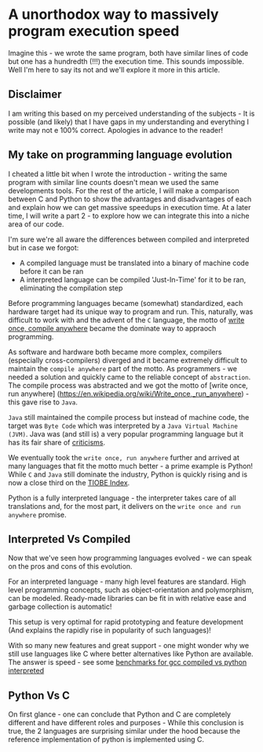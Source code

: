 # A unorthodox way to massively program execution speed

Imagine this - we wrote the same program, both have similar lines of code but one has a hundredth (!!!) the execution time. This sounds impossible. Well I'm here to say its not and we'll explore it more in this article.

## Disclaimer
I am writing this based on my perceived understanding of the subjects - It is possible (and likely) that I have gaps in my understanding and everything I write may not e 100% correct. Apologies in advance to the reader!

## My take on programming language evolution

I cheated a little bit when I wrote the introduction - writing the same program with similar line counts doesn't mean we used the same developments tools. For the rest of the article, I will make a comparison between C and Python to show the advantages and disadvantages of each and explain how we can get massive speedups in execution time. At a later time, I will write a part 2 - to explore how we can integrate this into a niche area of our code.

I'm sure we're all aware the differences between compiled and interpreted but in case we forgot:

- A compiled language must be translated into a binary of machine code before it can be ran
- A interpreted language can be compiled 'Just-In-Time' for it to be ran, eliminating the compilation step

Before programming languages became (somewhat) standardized, each hardware target had its unique way to program and run. This, naturally, was difficult to work with and the advent of the `C` language, the motto of [write once, compile anywhere](https://en.wikipedia.org/wiki/Write_once,_compile_anywhere) became the dominate way to appraoch programming.

As software and hardware both became more complex, compilers (especially cross-compilers) diverged and it became extremely difficult to maintain the `compile anywhere` part of the motto. As programmers - we needed a solution and quickly came to the reliable concept of `abstraction`. The compile process was abstracted and we got the motto of [write once, run anywhere] (https://en.wikipedia.org/wiki/Write_once,_run_anywhere) - this gave rise to `Java`.

`Java` still maintained the compile process but instead of machine code, the target was `Byte Code` which was interpreted by a `Java Virtual Machine (JVM)`. Java was (and still is) a very popular programming language but it has its fair share of [criticisms](https://en.wikipedia.org/wiki/Criticism_of_Java).

We eventually took the `write once, run anywhere` further and arrived at many languages that fit the motto much better - a prime example is Python! While `C` and `Java` still dominate the industry, Python is quickly rising and is now a close third on the [TIOBE Index](https://www.tiobe.com/tiobe-index/).

Python is a fully interpreted language - the interpreter takes care of all translations and, for the most part, it delivers on the `write once and run anywhere` promise.

## Interpreted Vs Compiled

Now that we've seen how programming languages evolved - we can speak on the pros and cons of this evolution.

For an interpreted language - many high level features are standard. High level programming concepts, such as object-orientation and polymorphism, can be modeled. Ready-made libraries can be fit in with relative ease and garbage collection is automatic!

This setup is very optimal for rapid prototyping and feature development (And explains the rapidly rise in popularity of such languages)!

With so many new features and great support - one might wonder why we still use languages like C where better alternatives like Python are available. The answer is speed - see some [benchmarks for gcc compiled vs python interpreted](https://benchmarksgame-team.pages.debian.net/benchmarksgame/fastest/python3-gcc.html)

## Python Vs C

On first glance - one can conclude that Python and C are completely different and have different roles and purposes - While this conclusion is true, the 2 languages are surprising similar under the hood because the reference implementation of python is implemented using C.
